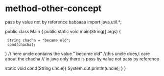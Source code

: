 # method-other-concept
pass by value not by reference babaaaa
import java.util.*;

public class Main {
    public static void main(String[] args) {
      
     String chacha = "became old";
     cond(chacha);
     
  }
  //  here uncle contains the value " become old" 
  //this uncle does,t care about the chacha
  // in java only there is pass by value not pass by reference
  
  static void  cond(String uncle){
    System.out.println(uncle);
  }
}
